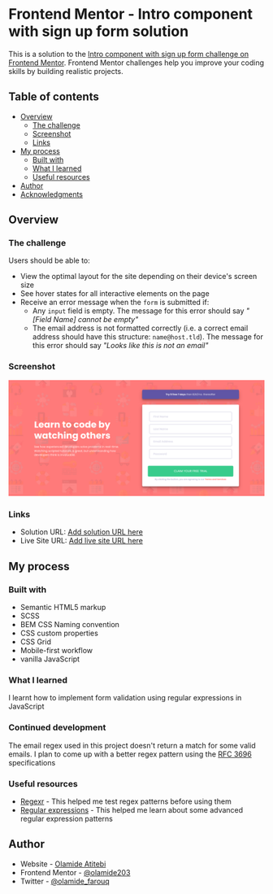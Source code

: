 # Frontend Mentor - Intro component with sign up form solution

This is a solution to the [Intro component with sign up form challenge on Frontend Mentor](https://www.frontendmentor.io/challenges/intro-component-with-signup-form-5cf91bd49edda32581d28fd1). Frontend Mentor challenges help you improve your coding skills by building realistic projects.

## Table of contents

-   [Overview](#overview)
    -   [The challenge](#the-challenge)
    -   [Screenshot](#screenshot)
    -   [Links](#links)
-   [My process](#my-process)
    -   [Built with](#built-with)
    -   [What I learned](#what-i-learned)
    -   [Useful resources](#useful-resources)
-   [Author](#author)
-   [Acknowledgments](#acknowledgments)

## Overview

### The challenge

Users should be able to:

-   View the optimal layout for the site depending on their device's screen size
-   See hover states for all interactive elements on the page
-   Receive an error message when the `form` is submitted if:
    -   Any `input` field is empty. The message for this error should say _"[Field Name] cannot be empty"_
    -   The email address is not formatted correctly (i.e. a correct email address should have this structure: `name@host.tld`). The message for this error should say _"Looks like this is not an email"_

### Screenshot

![](./screenshot.png)

### Links

-   Solution URL: [Add solution URL here](https://github.com/olamide203/intro-component-with-signup-form)
-   Live Site URL: [Add live site URL here](https://olamide203.github.io/intro-component-with-signup-form/)

## My process

### Built with

-   Semantic HTML5 markup
-   SCSS
-   BEM CSS Naming convention
-   CSS custom properties
-   CSS Grid
-   Mobile-first workflow
-   vanilla JavaScript

### What I learned

I learnt how to implement form validation using regular expressions in JavaScript

### Continued development

The email regex used in this project doesn't return a match for some valid emails. I plan to come up with a better regex pattern using the [RFC 3696](https://datatracker.ietf.org/doc/html/rfc3696) specifications

### Useful resources

-   [Regexr](https://regexr.com/) - This helped me test regex patterns before using them
-   [Regular expressions](https://javascript.info/regular-expressions) - This helped me learn about some advanced regular expression patterns

## Author

-   Website - [Olamide Atitebi](https://github.com/olamide203)
-   Frontend Mentor - [@olamide203](https://www.frontendmentor.io/profile/olamide203)
-   Twitter - [@olamide_farouq](https://www.twitter.com/olamide_farouq)
